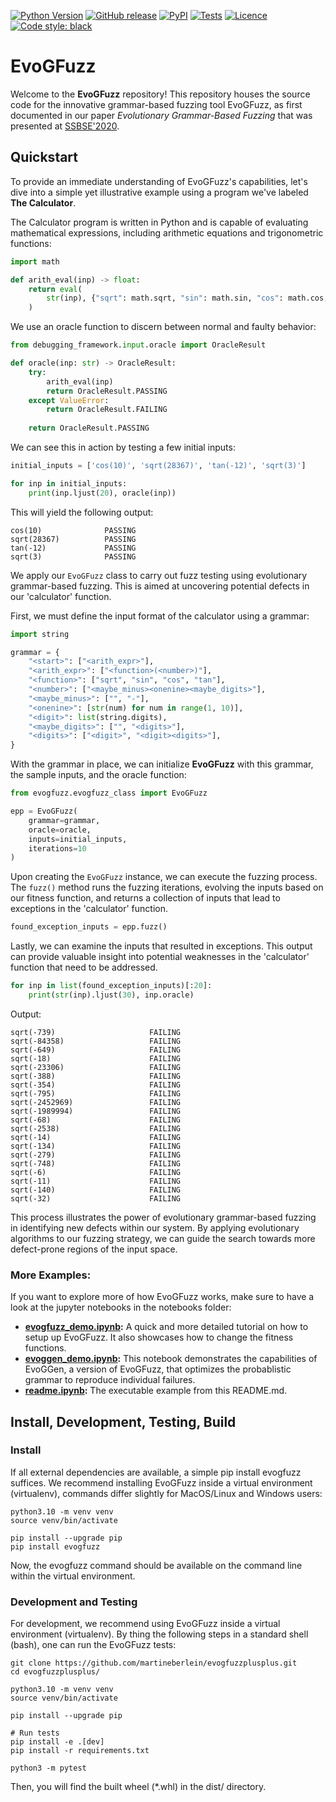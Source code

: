 [![Python Version](https://img.shields.io/pypi/pyversions/evogfuzz)](https://pypi.org/project/evogfuzz/)
[![GitHub release](https://img.shields.io/github/v/release/martineberlein/evogfuzzplusplus)](https://github.com/martineberlein/evogfuzzplusplus/releases)
[![PyPI](https://img.shields.io/pypi/v/evogfuzz)](https://pypi.org/project/evogfuzz/)
[![Tests](https://github.com/martineberlein/evogfuzzplusplus/actions/workflows/test_evogfuzz.yml/badge.svg)](https://github.com/martineberlein/evogfuzzplusplus/actions/workflows/test_evogfuzz.yml)
[![Licence](https://img.shields.io/github/license/martineberlein/evogfuzzplusplus)](https://img.shields.io/github/license/martineberlein/evogfuzzplusplus)
[![Code style: black](https://img.shields.io/badge/code%20style-black-000000.svg)](https://github.com/psf/black)
&nbsp;

# EvoGFuzz

Welcome to the **EvoGFuzz** repository! This repository houses the source code for the innovative grammar-based fuzzing tool EvoGFuzz, as first documented in our paper _Evolutionary Grammar-Based Fuzzing_ that was presented at [SSBSE'2020](http://ssbse2020.di.uniba.it/).

## Quickstart

To provide an immediate understanding of EvoGFuzz's capabilities, let's dive into a simple yet illustrative example using a program we've labeled **The Calculator**.

The Calculator program is written in Python and is capable of evaluating mathematical expressions, including arithmetic equations and trigonometric functions:

```python
import math

def arith_eval(inp) -> float:
    return eval(
        str(inp), {"sqrt": math.sqrt, "sin": math.sin, "cos": math.cos, "tan": math.tan}
    )
```

We use an oracle function to discern between normal and faulty behavior:

```python 
from debugging_framework.input.oracle import OracleResult

def oracle(inp: str) -> OracleResult:
    try:
        arith_eval(inp)
        return OracleResult.PASSING
    except ValueError:
        return OracleResult.FAILING
    
    return OracleResult.PASSING
``` 

We can see this in action by testing a few initial inputs:

```python
initial_inputs = ['cos(10)', 'sqrt(28367)', 'tan(-12)', 'sqrt(3)']

for inp in initial_inputs:
    print(inp.ljust(20), oracle(inp))
```

This will yield the following output:

```
cos(10)              PASSING
sqrt(28367)          PASSING
tan(-12)             PASSING
sqrt(3)              PASSING
```

We apply our `EvoGFuzz` class to carry out fuzz testing using evolutionary grammar-based fuzzing. This is aimed at uncovering potential defects in our 'calculator' function.

First, we must define the input format of the calculator using a grammar:

```python
import string

grammar = {
    "<start>": ["<arith_expr>"],
    "<arith_expr>": ["<function>(<number>)"],
    "<function>": ["sqrt", "sin", "cos", "tan"],
    "<number>": ["<maybe_minus><onenine><maybe_digits>"],
    "<maybe_minus>": ["", "-"],
    "<onenine>": [str(num) for num in range(1, 10)],
    "<digit>": list(string.digits),
    "<maybe_digits>": ["", "<digits>"],
    "<digits>": ["<digit>", "<digit><digits>"],
}
```

With the grammar in place, we can initialize **EvoGFuzz** with this grammar, the sample inputs, and the oracle function:

```python
from evogfuzz.evogfuzz_class import EvoGFuzz

epp = EvoGFuzz(
    grammar=grammar,
    oracle=oracle,
    inputs=initial_inputs,
    iterations=10
)
```

Upon creating the `EvoGFuzz` instance, we can execute the fuzzing process. The `fuzz()` method runs the fuzzing iterations, evolving the inputs based on our fitness function, and returns a collection of inputs that lead to exceptions in the 'calculator' function.

```python
found_exception_inputs = epp.fuzz()
```

Lastly, we can examine the inputs that resulted in exceptions.
This output can provide valuable insight into potential weaknesses in the 'calculator' function that need to be addressed.

```python
for inp in list(found_exception_inputs)[:20]:
    print(str(inp).ljust(30), inp.oracle)
```

Output:

````
sqrt(-739)                     FAILING
sqrt(-84358)                   FAILING
sqrt(-649)                     FAILING
sqrt(-18)                      FAILING
sqrt(-23306)                   FAILING
sqrt(-388)                     FAILING
sqrt(-354)                     FAILING
sqrt(-795)                     FAILING
sqrt(-2452969)                 FAILING
sqrt(-1989994)                 FAILING
sqrt(-68)                      FAILING
sqrt(-2538)                    FAILING
sqrt(-14)                      FAILING
sqrt(-134)                     FAILING
sqrt(-279)                     FAILING
sqrt(-748)                     FAILING
sqrt(-6)                       FAILING
sqrt(-11)                      FAILING
sqrt(-140)                     FAILING
sqrt(-32)                      FAILING
````

This process illustrates the power of evolutionary grammar-based fuzzing in identifying new defects within our system.
By applying evolutionary algorithms to our fuzzing strategy, we can guide the search towards more defect-prone regions of the input space.

### More Examples:

If you want to explore more of how EvoGFuzz works, make sure to have a look at the jupyter notebooks in the notebooks folder:

- **[evogfuzz_demo.ipynb](./notebooks/evogfuzz_demo.ipynb):** A quick and more detailed tutorial on how to setup up EvoGFuzz. It also showcases how to change the fitness functions.
- **[evoggen_demo.ipynb](./notebooks/evoggen_demo.ipynb):** This notebook demonstrates the capabilities of EvoGGen, a version of EvoGFuzz, that optimizes the probablistic grammar to reproduce individual failures.
- **[readme.ipynb](./notebooks/readme.ipynb):** The executable example from this README.md.


## Install, Development, Testing, Build

### Install
If all external dependencies are available, a simple pip install evogfuzz suffices.
We recommend installing EvoGFuzz inside a virtual environment (virtualenv), commands differ slightly for MacOS/Linux and Windows users:

```
python3.10 -m venv venv
source venv/bin/activate

pip install --upgrade pip
pip install evogfuzz
```

Now, the evogfuzz command should be available on the command line within the virtual environment.

### Development and Testing

For development, we recommend using EvoGFuzz inside a virtual environment (virtualenv).
By thing the following steps in a standard shell (bash), one can run the EvoGFuzz tests:

```
git clone https://github.com/martineberlein/evogfuzzplusplus.git
cd evogfuzzplusplus/

python3.10 -m venv venv
source venv/bin/activate

pip install --upgrade pip

# Run tests
pip install -e .[dev]
pip install -r requirements.txt

python3 -m pytest
```

Then, you will find the built wheel (*.whl) in the dist/ directory.
